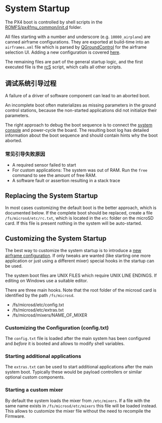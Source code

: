 # System Startup

The PX4 boot is controlled by shell scripts in the [ROMFS/px4fmu_common/init.d](https://github.com/PX4/Firmware/tree/master/ROMFS/px4fmu_common/init.d) folder.

All files starting with a number and underscore (e.g. `10000_airplane`) are canned airframe configurations. They are exported at build-time into an `airframes.xml` file which is parsed by [QGroundControl](http://qgroundcontrol.com) for the airframe selection UI. Adding a new configuration is covered [here](airframes-adding-a-new-frame.md).

The remaining files are part of the general startup logic, and the first executed file is the [rcS](https://github.com/PX4/Firmware/blob/master/ROMFS/px4fmu_common/init.d/rcS) script, which calls all other scripts.

## 调试系统引导过程

A failure of a driver of software component can lead to an aborted boot.

<aside class="tip">
An incomplete boot often materializes as missing parameters in the ground control stations, because the non-started applications did not initialize their parameters.
</aside>

The right approach to debug the boot sequence is to connect the [system console](advanced-system-console.md) and power-cycle the board. The resulting boot log has detailed information about the boot sequence and should contain hints why the boot aborted.

### 常见引导失败原因

  * A required sensor failed to start
  * For custom applications: The system was out of RAM. Run the `free` command to see the amount of free RAM.
  * A software fault or assertion resulting in a stack trace

## Replacing the System Startup

In most cases customizing the default boot is the better approach, which is documented below. If the complete boot should be replaced, create a file `/fs/microsd/etc/rc.txt`, which is located in the `etc` folder on the microSD card. If this file is present nothing in the system will be auto-started.

## Customizing the System Startup

The best way to customize the system startup is to introduce a [new airframe configuration](airframes-adding-a-new-frame.md). If only tweaks are wanted (like starting one more application or just using a different mixer) special hooks in the startup can be used.

<aside class="caution">
The system boot files are UNIX FILES which require UNIX LINE ENDINGS. If editing on Windows use a suitable editor.
</aside>

There are three main hooks. Note that the root folder of the microsd card is identified by the path `/fs/microsd`.

  * /fs/microsd/etc/config.txt
  * /fs/microsd/etc/extras.txt
  * /fs/microsd/mixers/NAME_OF_MIXER

### Customizing the Configuration (config.txt)

The `config.txt` file is loaded after the main system has been configured and *before* it is booted and allows to modify shell variables.

### Starting additional applications

The `extras.txt` can be used to start additional applications after the main system boot. Typically these would be payload controllers or similar optional custom components.

### Starting a custom mixer

By default the system loads the mixer from `/etc/mixers`. If a file with the same name exists in `/fs/microsd/etc/mixers` this file will be loaded instead. This allows to customize the mixer file without the need to recompile the Firmware.
